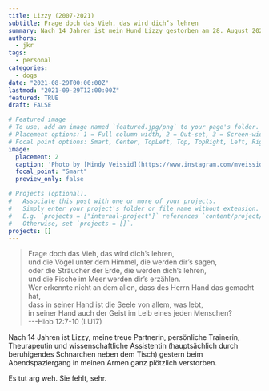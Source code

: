 ```yaml
---
title: Lizzy (2007-2021)
subtitle: Frage doch das Vieh, das wird dich’s lehren
summary: Nach 14 Jahren ist mein Hund Lizzy gestorben am 28. August 2021.
authors:
  - jkr
tags:
  - personal
categories:
  - dogs
date: "2021-08-29T00:00:00Z"
lastmod: "2021-09-29T12:00:00Z"
featured: TRUE
draft: FALSE

# Featured image
# To use, add an image named `featured.jpg/png` to your page's folder.
# Placement options: 1 = Full column width, 2 = Out-set, 3 = Screen-width
# Focal point options: Smart, Center, TopLeft, Top, TopRight, Left, Right, BottomLeft, Bottom, BottomRight
image:
  placement: 2
  caption: 'Photo by [Mindy Veissid](https://www.instagram.com/mveissid/?hl=en)'
  focal_point: "Smart"
  preview_only: false

# Projects (optional).
#   Associate this post with one or more of your projects.
#   Simply enter your project's folder or file name without extension.
#   E.g. `projects = ["internal-project"]` references `content/project/deep-learning/index.md`.
#   Otherwise, set `projects = []`.
projects: []
---
```



> Frage doch das Vieh, das wird dich’s lehren,    
und die Vögel unter dem Himmel, die werden dir’s sagen,    
oder die Sträucher der Erde, die werden dich’s lehren,    
und die Fische im Meer werden dir’s erzählen.    
Wer erkennte nicht an dem allen, dass des Herrn Hand das gemacht hat,    
dass in seiner Hand ist die Seele von allem, was lebt,    
in seiner Hand auch der Geist im Leib eines jeden Menschen?    
         ---Hiob 12:7-10 (LU17)

Nach 14 Jahren ist Lizzy, meine treue Partnerin, persönliche Trainerin, Theurapeutin und wissenschaftliche Assistentin (hauptsächlich durch beruhigendes Schnarchen neben dem Tisch) gestern beim Abendspaziergang in meinen Armen ganz plötzlich verstorben.

Es tut arg weh. Sie fehlt, sehr.
